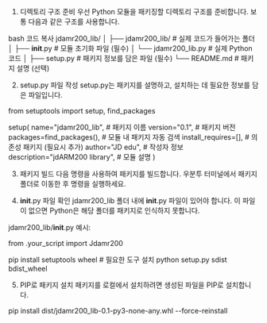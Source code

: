 1. 디렉토리 구조 준비
우선 Python 모듈을 패키징할 디렉토리 구조를 준비합니다. 보통 다음과 같은 구조를 사용합니다.

bash
코드 복사
jdamr200_lib/
│
├── jdamr200_lib/           # 실제 코드가 들어가는 폴더
│   ├── __init__.py         # 모듈 초기화 파일 (필수)
│   └── jdamr200_lib.py     # 실제 Python 코드
│
├── setup.py                # 패키지 정보를 담은 파일 (필수)
└── README.md               # 패키지 설명 (선택)

2. setup.py 파일 작성
setup.py는 패키지를 설명하고, 설치하는 데 필요한 정보를 담은 파일입니다. 

from setuptools import setup, find_packages

setup(
    name="jdamr200_lib",            # 패키지 이름
    version="0.1",                 # 패키지 버전
    packages=find_packages(),      # 모듈 내 패키지 자동 검색
    install_requires=[],           # 의존성 패키지 (필요시 추가)
    author="JD edu",            # 작성자 정보
    description="jdARM200 library",  # 모듈 설명
)

3. 패키지 빌드
다음 명령을 사용하여 패키지를 빌드합니다. 우분투 터미널에서 패키지 폴더로 이동한 후 명령을 실행하세요.

4. __init__.py 파일 확인
jdamr200_lib 폴더 내에 __init__.py 파일이 있어야 합니다. 이 파일이 없으면 Python은 해당 폴더를 패키지로 인식하지 못합니다.

jdamr200_lib/__init__.py 예시:

from .your_script import Jdamr200  

pip install setuptools wheel  # 필요한 도구 설치
python setup.py sdist bdist_wheel

5. PIP로 패키지 설치
패키지를 로컬에서 설치하려면 생성된 파일을 PIP로 설치합니다.

pip install dist/jdamr200_lib-0.1-py3-none-any.whl --force-reinstall



